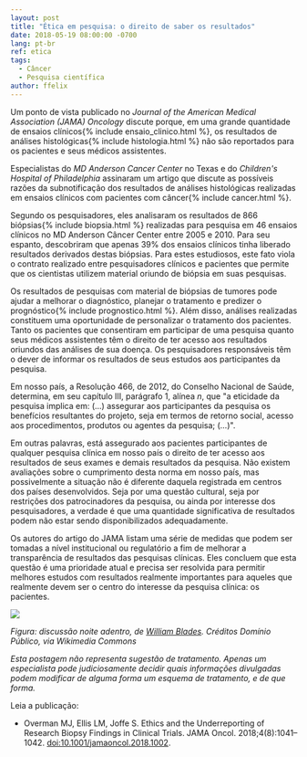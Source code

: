 ```yaml
---
layout: post
title: "Ética em pesquisa: o direito de saber os resultados"
date: 2018-05-19 08:00:00 -0700
lang: pt-br
ref: etica
tags:
  - Câncer
  - Pesquisa científica
author: ffelix
---
```

Um ponto de vista publicado no _Journal of the American Medical Association (JAMA) Oncology_ discute porque, em uma grande quantidade de ensaios clínicos{% include ensaio_clinico.html %}, os resultados de análises histológicas{% include histologia.html %} não são reportados para os pacientes e seus médicos assistentes.
<!--more-->

Especialistas do _MD Anderson Cancer Center_ no Texas e do _Children's Hospital of Philadelphia_ assinaram um artigo que discute as possíveis razões da subnotificação dos resultados de análises histológicas realizadas em ensaios clínicos com pacientes com câncer{% include cancer.html %}.

Segundo os pesquisadores, eles analisaram os resultados de 866 biópsias{% include biopsia.html %} realizadas para pesquisa em 46 ensaios clínicos no MD Anderson Câncer Center entre 2005 e 2010. Para seu espanto, descobriram que apenas 39% dos ensaios clínicos tinha liberado resultados derivados destas biópsias. Para estes estudiosos, este fato viola o contrato realizado entre pesquisadores clínicos e pacientes que permite que os cientistas utilizem material oriundo de biópsia em suas pesquisas.

Os resultados de pesquisas com material de biópsias de tumores pode ajudar a melhorar o diagnóstico, planejar o tratamento e predizer o prognóstico{% include prognostico.html %}. Além disso, análises realizadas constituem uma oportunidade de personalizar o tratamento dos pacientes. Tanto os pacientes que consentiram em participar de uma pesquisa quanto seus médicos assistentes têm o direito de ter acesso aos resultados oriundos das análises de sua doença. Os pesquisadores responsáveis têm o dever de informar os resultados de seus estudos aos participantes da pesquisa.

Em nosso país, a Resolução 466, de 2012, do Conselho Nacional de Saúde, determina, em seu capítulo III, parágrafo 1, alínea _n_, que "a eticidade da pesquisa implica em: (...) assegurar aos participantes da pesquisa os benefícios resultantes do projeto, seja em termos de retorno social, acesso aos procedimentos, produtos ou agentes da pesquisa; (...)".

Em outras palavras, está assegurado aos pacientes participantes de qualquer pesquisa clínica em nosso país o direito de ter acesso aos resultados de seus exames e demais resultados da pesquisa. Não existem avaliações sobre o cumprimento desta norma em nosso país, mas possivelmente a situação não é diferente daquela registrada em centros dos países desenvolvidos. Seja por uma questão cultural, seja por restrições dos patrocinadores da pesquisa, ou ainda por interesse dos pesquisadores, a verdade é que uma quantidade significativa de resultados podem não estar sendo disponibilizados adequadamente.

Os autores do artigo do JAMA listam uma série de  medidas que podem ser tomadas a nível institucional ou regulatório a fim de melhorar a transparência de resultados das pesquisas clínicas. Eles concluem que esta questão é uma prioridade atual e precisa ser resolvida para permitir melhores estudos com resultados realmente importantes para aqueles que realmente devem ser o centro do interesse da pesquisa clínica: os pacientes.

![](https://upload.wikimedia.org/wikipedia/commons/7/74/Discourse-into-the-night.jpg)

_Figura: discussão noite adentro, de [William Blades](https://pt.wikipedia.org/wiki/William_Blades). Créditos Domínio Público, via Wikimedia Commons_

_Esta postagem não representa sugestão de tratamento. Apenas um especialista pode judiciosamente decidir quais informações divulgadas podem modificar de alguma forma um esquema de tratamento, e de que forma._

Leia a publicação:
- Overman MJ, Ellis LM, Joffe S. Ethics and the Underreporting of Research Biopsy Findings in Clinical Trials. JAMA Oncol. 2018;4(8):1041–1042. [doi:10.1001/jamaoncol.2018.1002](https://doi.org/10.1001/jamaoncol.2018.1002).

